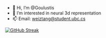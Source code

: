 - 👋 Hi, I’m @Goulustis
- 👀 I’m interested in neural 3d representation
- 📫 Email: weiztang@student.ubc.cs  


[![GitHub Streak](https://streak-stats.demolab.com/?user=Goulustis)](https://git.io/streak-stats)

<!---
Goulustis/Goulustis is a ✨ special ✨ repository because its `README.md` (this file) appears on your GitHub profile.
You can click the Preview link to take a look at your changes.
--->
